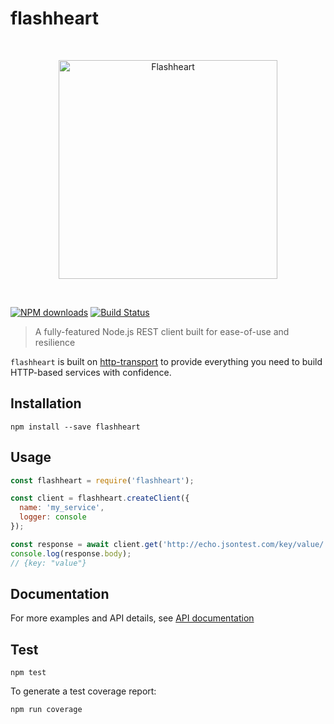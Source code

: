 # flashheart

<br/><p align="center"><img width="350" src="https://rawgit.com/bbc/flashheart/master/logo.png?a" alt="Flashheart"></p><br/>

[![NPM downloads](https://img.shields.io/npm/dm/flashheart.svg?style=flat)](https://npmjs.org/package/flashheart)
[![Build Status](https://travis-ci.org/bbc/flashheart.svg?branch=master)](https://travis-ci.org/bbc/flashheart) 

> A fully-featured Node.js REST client built for ease-of-use and resilience

`flashheart` is built on [http-transport](https://github.com/bbc/http-transport) to provide everything you need to build HTTP-based services with confidence.

## Installation

```
npm install --save flashheart
```

## Usage

```js
const flashheart = require('flashheart');

const client = flashheart.createClient({
  name: 'my_service',
  logger: console
});

const response = await client.get('http://echo.jsontest.com/key/value/');
console.log(response.body);
// {key: "value"}
```

## Documentation
For more examples and API details, see [API documentation](https://bbc.github.io/flashheart)

## Test

```
npm test
```

To generate a test coverage report:

```
npm run coverage
```
